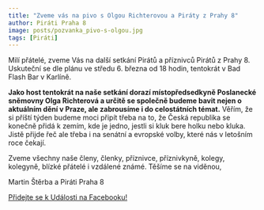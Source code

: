 ```yaml
---
title: "Zveme vás na pivo s Olgou Richterovou a Piráty z Prahy 8"
author: Piráti Praha 8
image: posts/pozvanka_pivo-s-olgou.jpg
tags: [Piráti]
---
```


Milí přátelé,
zveme Vás na další setkání Pirátů a příznivců Pirátů z Prahy 8. Uskuteční se dle plánu ve středu 6. března od 18 hodin, tentokrát v Bad Flash Bar v Karlíně.

**Jako host tentokrát na naše setkání dorazí místopředsedkyně Poslanecké sněmovny Olga Richterová a určitě se společně budeme bavit nejen o aktuálním dění v Praze, ale zabrousíme i do celostátních témat.** Věřím, že si příští týden budeme moci připít třeba na to, že Česká republika se konečně přidá k zemím, kde je jedno, jestli si kluk bere holku nebo kluka. Jistě přijde řeč ale třeba i na senátní a evropské volby, které nás v letošním roce čekají.

Zveme všechny naše členy, členky, příznivce, příznivkyně, kolegy, kolegyně, blízké přátelé i vzdálené známé. Těšíme se na viděnou,

Martin Štěrba a Piráti Praha 8

[Přidejte se k Události na Facebooku!](https://www.facebook.com/events/8050002935014165)
